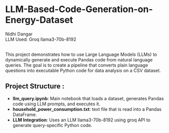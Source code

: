 # LLM-Based-Code-Generation-on-Energy-Dataset
Nidhi Dangar <br/>
LLM Used: Groq llama3-70b-8192 <br/>
<br/>

This project demonstrates how to use Large Language Models (LLMs) to dynamically generate and execute Pandas code from natural language queries. The goal is to create a pipeline that converts plain language questions into executable Python code for data analysis on a CSV dataset.

## Project Structure :

- **llm_query.ipynb**: Main notebook that loads a dataset, generates Pandas code using LLM prompts, and executes it.
- **household_power_consumption.txt**: text file that is read into a Pandas DataFrame.
- **LLM Integration**: Uses an LLM llama3-70b-8192 using groq API to generate query-specific Python code.

  
